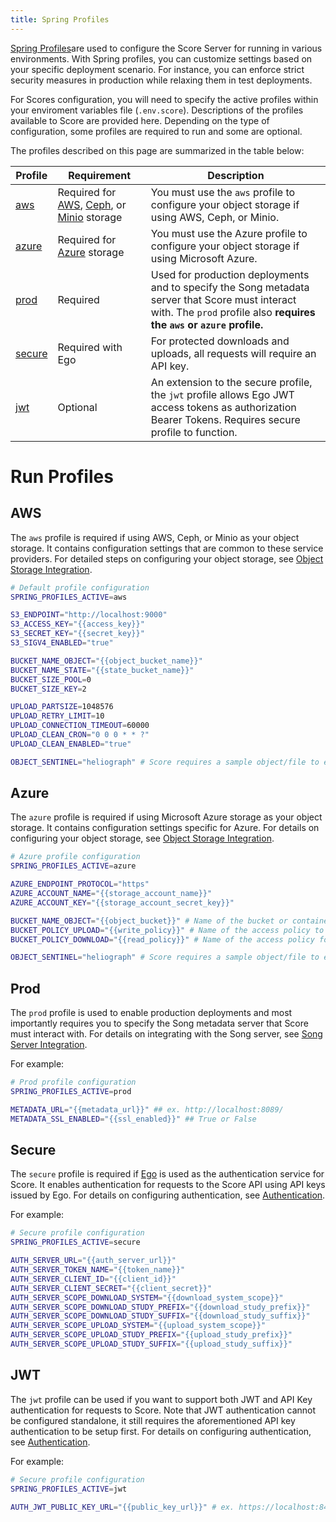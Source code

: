 ```yaml
---
title: Spring Profiles
---
```


[Spring Profiles](https://docs.spring.io/spring-boot/docs/1.2.0.M1/reference/html/boot-features-profiles.html)are used to configure the Score Server for running in various environments. With Spring profiles, you can customize settings based on your specific deployment scenario. For instance, you can enforce strict security measures in production while relaxing them in test deployments.

For Scores configuration, you will need to specify the active profiles within your enviroment variables file (`.env.score`). Descriptions of the profiles available to Score are provided here. Depending on the type of configuration, some profiles are required to run and some are optional.

The profiles described on this page are summarized in the table below:

| Profile | Requirement | Description |
|---------|-------------|-------------|
| [aws](#aws) | Required for <a href="https://aws.amazon.com/s3/" target="_blank" rel="noopener noreferrer">AWS</a>, <a href="https://ceph.io/" target="_blank" rel="noopener noreferrer">Ceph</a>, or <a href="https://min.io/" target="_blank" rel="noopener noreferrer">Minio</a> storage | You must use the `aws` profile to configure your object storage if using AWS, Ceph, or Minio. |
| [azure](#azure) | Required for <a href="https://azure.microsoft.com/en-ca/services/storage/" target="_blank" rel="noopener noreferrer">Azure</a> storage | You must use the Azure profile to configure your object storage if using Microsoft Azure. |
| [prod](#prod) | Required | Used for production deployments and to specify the Song metadata server that Score must interact with. The `prod` profile also **requires the `aws` or `azure` profile.** |
| [secure](#secure) | Required with Ego | For protected downloads and uploads, all requests will require an API key. |
| [jwt](#jwt) | Optional | An extension to the secure profile, the `jwt` profile allows Ego JWT access tokens as authorization Bearer Tokens. Requires secure profile to function. |             

# Run Profiles

## AWS

The `aws` profile is required if using AWS, Ceph, or Minio as your object storage.  It contains configuration settings that are common to these service providers. For detailed steps on configuring your object storage, see <a href="/documentation/score/installation/configuration/object-storage" target="_blank" rel="noopener noreferrer">Object Storage Integration</a>.

```bash
# Default profile configuration
SPRING_PROFILES_ACTIVE=aws

S3_ENDPOINT="http://localhost:9000"
S3_ACCESS_KEY="{{access_key}}"
S3_SECRET_KEY="{{secret_key}}"
S3_SIGV4_ENABLED="true"

BUCKET_NAME_OBJECT="{{object_bucket_name}}"
BUCKET_NAME_STATE="{{state_bucket_name}}"
BUCKET_SIZE_POOL=0
BUCKET_SIZE_KEY=2

UPLOAD_PARTSIZE=1048576
UPLOAD_RETRY_LIMIT=10
UPLOAD_CONNECTION_TIMEOUT=60000
UPLOAD_CLEAN_CRON="0 0 0 * * ?"
UPLOAD_CLEAN_ENABLED="true"

OBJECT_SENTINEL="heliograph" # Score requires a sample object/file to exist in the object storage for `ping` operations; default is `heliograph`
```

## Azure

The `azure` profile is required if using Microsoft Azure storage as your object storage.  It contains configuration settings specific for Azure.  For details on configuring your object storage, see <a href="/documentation/score/installation/configuration/object-storage" target="_blank" rel="noopener noreferrer">Object Storage Integration</a>.

```bash
# Azure profile configuration
SPRING_PROFILES_ACTIVE=azure

AZURE_ENDPOINT_PROTOCOL="https"
AZURE_ACCOUNT_NAME="{{storage_account_name}}"
AZURE_ACCOUNT_KEY="{{storage_account_secret_key}}"

BUCKET_NAME_OBJECT="{{object_bucket}}" # Name of the bucket or container that will store the object data
BUCKET_POLICY_UPLOAD="{{write_policy}}" # Name of the access policy to use for write/add/modify operations
BUCKET_POLICY_DOWNLOAD="{{read_policy}}" # Name of the access policy for the read/list operations

OBJECT_SENTINEL="heliograph" # Score requires a sample object/file to exist in the object storage for `ping` operations; default is `heliograph`
```

## Prod

The `prod` profile is used to enable production deployments and most importantly requires you to specify the Song metadata server that Score must interact with.  For details on integrating with the Song server, see <a href="/documentation/score/installation/configuration/song" target="_blank" rel="noopener noreferrer">Song Server Integration</a>.

For example:

```bash
# Prod profile configuration
SPRING_PROFILES_ACTIVE=prod

METADATA_URL="{{metadata_url}}" ## ex. http://localhost:8089/
METADATA_SSL_ENABLED="{{ssl_enabled}}" ## True or False
```

## Secure 

The `secure` profile is required if <a href="/documentation/ego" target="_blank" rel="noopener noreferrer">Ego</a> is used as the authentication service for Score. It enables authentication for requests to the Score API using API keys issued by Ego.  For details on configuring authentication, see <a href="documentation/score/installation/authentication" target="_blank" rel="noopener noreferrer">Authentication</a>.

For example:

```bash
# Secure profile configuration
SPRING_PROFILES_ACTIVE=secure

AUTH_SERVER_URL="{{auth_server_url}}"
AUTH_SERVER_TOKEN_NAME="{{token_name}}"
AUTH_SERVER_CLIENT_ID="{{client_id}}"
AUTH_SERVER_CLIENT_SECRET="{{client_secret}}"
AUTH_SERVER_SCOPE_DOWNLOAD_SYSTEM="{{download_system_scope}}"
AUTH_SERVER_SCOPE_DOWNLOAD_STUDY_PREFIX="{{download_study_prefix}}"
AUTH_SERVER_SCOPE_DOWNLOAD_STUDY_SUFFIX="{{download_study_suffix}}"
AUTH_SERVER_SCOPE_UPLOAD_SYSTEM="{{upload_system_scope}}"
AUTH_SERVER_SCOPE_UPLOAD_STUDY_PREFIX="{{upload_study_prefix}}"
AUTH_SERVER_SCOPE_UPLOAD_STUDY_SUFFIX="{{upload_study_suffix}}"
```
## JWT

The `jwt` profile can be used if you want to support both JWT and API Key authentication for requests to Score. Note that JWT authentication cannot be configured standalone, it still requires the aforementioned API key authentication to be setup first.  For details on configuring authentication, see <a href="documentation/score/installation/authentication" target="_blank" rel="noopener noreferrer">Authentication</a>.

For example:

```bash
# Secure profile configuration
SPRING_PROFILES_ACTIVE=jwt

AUTH_JWT_PUBLIC_KEY_URL="{{public_key_url}}" # ex. https://localhost:8443/oauth/token/public_key
```
